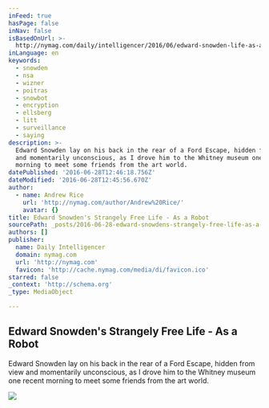 ```yaml
---
inFeed: true
hasPage: false
inNav: false
isBasedOnUrl: >-
  http://nymag.com/daily/intelligencer/2016/06/edward-snowden-life-as-a-robot.html
inLanguage: en
keywords:
  - snowden
  - nsa
  - wizner
  - poitras
  - snowbot
  - encryption
  - ellsberg
  - litt
  - surveillance
  - saying
description: >-
  Edward Snowden lay on his back in the rear of a Ford Escape, hidden from view
  and momentarily unconscious, as I drove him to the Whitney museum one recent
  morning to meet some friends from the art world.
datePublished: '2016-06-28T12:46:18.756Z'
dateModified: '2016-06-28T12:45:56.670Z'
author:
  - name: Andrew Rice
    url: 'http://nymag.com/author/Andrew%20Rice/'
    avatar: {}
title: Edward Snowden's Strangely Free Life - As a Robot
sourcePath: _posts/2016-06-28-edward-snowdens-strangely-free-life-as-a-robot.md
authors: []
publisher:
  name: Daily Intelligencer
  domain: nymag.com
  url: 'http://nymag.com'
  favicon: 'http://cache.nymag.com/media/di/favicon.ico'
starred: false
_context: 'http://schema.org'
_type: MediaObject

---
```

<article style=""><h1>Edward Snowden's Strangely Free Life - As a Robot</h1><p>Edward Snowden lay on his back in the rear of a Ford Escape, hidden from view and momentarily unconscious, as I drove him to the Whitney museum one recent morning to meet some friends from the art world.</p><img src="https://imgflo.herokuapp.com/graph/vahj1ThiexotieMo/92c1ac6955f6f46e867be22713075ed8/noop.jpg?input=http%3A%2F%2Fpixel.nymag.com%2Fimgs%2Fdaily%2Fintelligencer%2F2016%2F06%2F24%2Fmagazine%2F24-snowden-lede.w1200.h630.jpg" /></article>
